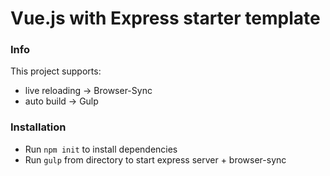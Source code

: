 # Vue.js with Express starter template


### Info
This project supports:
- live reloading -> Browser-Sync
- auto build -> Gulp


### Installation
- Run `npm init` to install dependencies 
- Run `gulp` from directory to start express server + browser-sync
